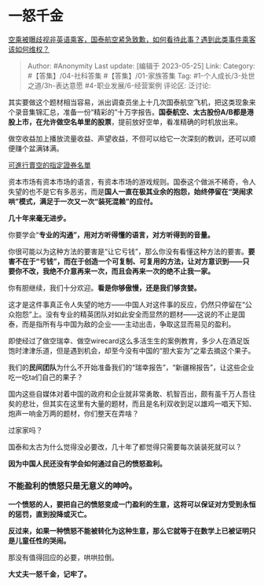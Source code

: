 # 一怒千金
[空乘被曝歧视非英语乘客，国泰航空紧急致歉，如何看待此事？遇到此类事件乘客该如何维权？](https://www.zhihu.com/question/602475768/answer/3041701680)

> Author: #Anonymity
> Last update: [编辑于 2023-05-25]
> Link:
> Category: #【答集】/04-社科答集 #【答集】/01-家族答集
> Tag: #1-个人成长/3-处世之道/3h-表达意愿 #4-职业发展/6-经营案例 
> 评论区:
> 泛讨论:

其实要做这个题材相当容易，派出调查员坐上十几次国泰航空飞机，把这类现象来个录音集锦汇总，准备一份“精彩的”十万字报告。**国泰航空、太古股份A/B都是港股上市，在允许做空名单里的股票**，提前放好空单，看准精确的时机放出来。

做空收益加上播放流量收益、声望收益，不但可以给它一次深刻的教训，还可以顺便赚个盆满钵满。

[可進行賣空的指定證券名單](https://link.zhihu.com/?target=https%3A//www.hkex.com.hk/Services/Trading/Securities/Securities-Lists/Designated-Securities-Eligible-for-Short-Selling%3Fsc_lang%3Dzh-HK)

资本市场有资本市场的语言，有资本市场的游戏规则。国泰这个做派不稀奇，令人失望的也不是它有多恶劣，而是**国人一直在极其业余的抱怨，始终停留在“哭闹求哄”模式，满足于一次又一次“装死混赖”的应付。**

**几十年来毫无进步。**

你要学会“**专业的沟通”，用对方听得懂的语言，对方听得到的音量。**

你很可能以为这种方法的要害是“让它亏钱”，那么你没有看懂这种方法的要害。**要害不在于“亏钱”，而在于创造一个可复制、可复用的方法，让对方意识到——只要你不改，我绝不介意再来一次，而且会再来一次的绝不止我一家。**

你有胆继续，我们十分欢迎。**看是你够傲慢，还是我们够贪婪。**

这才是这件事真正令人失望的地方——中国人对这件事的反应，仍然只停留在“公众抱怨”上。没有专业的精英团队对如此安全而显然的题材——这说的不止是国泰，而是指所有与中国为敌的企业——主动出击，争取这显而易见的盈利。

即使经过了做空瑞幸、做空wirecard这么多活生生的案例教育，多少人在酒足饭饱时津津乐道，但是遇到机会，却至今没有中国的“胆大妄为”之辈去摘这个果子。

我们的**民间团队**为什么不开始准备我们的“瑞幸报告”，“新疆棉报告”，让这些企业吃一吃ta们自己的果子？

国内这些自媒体对着中国的政府和企业就非常勇敢、机智百出，颇有虽千万人吾往矣的悲壮，但其实在这里有大量的题材，而且是名利双收到足以雄鸡一唱天下知、炮声一响金万两的题材，你们整天在弄啥？

过家家吗？

国泰和太古为什么觉得没必要改，几十年了都觉得只需要每次装装死就可以？

**因为中国人民还没有学会如何通过自己的愤怒盈利。**

### **不能盈利的愤怒只是无意义的呻吟**。 ###

**一个愤怒的人，要把自己的愤怒变成一门盈利的生意，这将可以保证对方受到永恒的惩罚，直到投降或灭亡。**

**反过来，如果一种愤怒不能被转化为这种生意，那么它就等于在数学上已被证明只是儿童任性的哭闹。**

那没有值得回应的必要，哄哄拉倒。

**大丈夫一怒千金，记牢了。**
